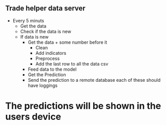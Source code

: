 ## Trade helper data server

- Every 5 minuts
  - Get the data
  - Check if the data is new
  - If data is new
    - Get the data + some number before it
      - Clean
      - Add indicators
      - Preprocess
      - Add the last row to all the data csv
    - Feed data to the model
    - Get the Prediction
    - Send the prediction to a remote database
each of these should have loggings

# The predictions will be shown in the users device
